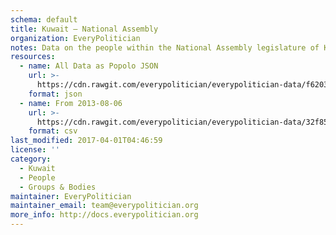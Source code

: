 ```yaml
---
schema: default
title: Kuwait — National Assembly
organization: EveryPolitician
notes: Data on the people within the National Assembly legislature of Kuwait.
resources:
  - name: All Data as Popolo JSON
    url: >-
      https://cdn.rawgit.com/everypolitician/everypolitician-data/f620387ddfbf5c94fe44a091242859565cca8e31/data/Kuwait/National_Assembly/ep-popolo-v1.0.json
    format: json
  - name: From 2013-08-06
    url: >-
      https://cdn.rawgit.com/everypolitician/everypolitician-data/32f856c3f2da04bdb00b847047fc2f022fa63956/data/Kuwait/National_Assembly/term-14.csv
    format: csv
last_modified: 2017-04-01T04:46:59
license: ''
category:
  - Kuwait
  - People
  - Groups & Bodies
maintainer: EveryPolitician
maintainer_email: team@everypolitician.org
more_info: http://docs.everypolitician.org
---
```

